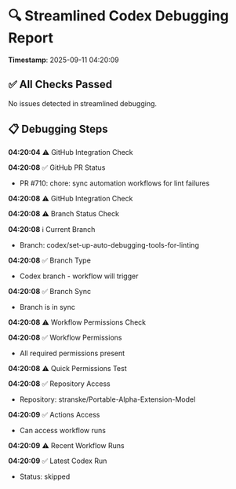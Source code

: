 # 🔍 Streamlined Codex Debugging Report

**Timestamp**: 2025-09-11 04:20:09

## ✅ All Checks Passed
No issues detected in streamlined debugging.

## 📋 Debugging Steps
**04:20:04** ⚠️ GitHub Integration Check

**04:20:08** ✅ GitHub PR Status
  - PR #710: chore: sync automation workflows for lint failures

**04:20:08** ⚠️ GitHub Integration Check

**04:20:08** ⚠️ Branch Status Check

**04:20:08** ℹ️ Current Branch
  - Branch: codex/set-up-auto-debugging-tools-for-linting

**04:20:08** ✅ Branch Type
  - Codex branch - workflow will trigger

**04:20:08** ✅ Branch Sync
  - Branch is in sync

**04:20:08** ⚠️ Workflow Permissions Check

**04:20:08** ✅ Workflow Permissions
  - All required permissions present

**04:20:08** ⚠️ Quick Permissions Test

**04:20:08** ✅ Repository Access
  - Repository: stranske/Portable-Alpha-Extension-Model

**04:20:09** ✅ Actions Access
  - Can access workflow runs

**04:20:09** ⚠️ Recent Workflow Runs

**04:20:09** ✅ Latest Codex Run
  - Status: skipped
